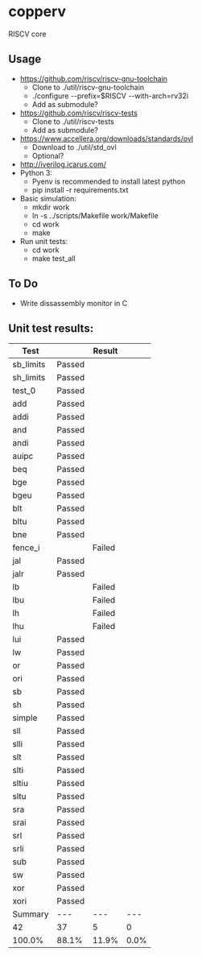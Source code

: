 # copperv
RISCV core

## Usage
- https://github.com/riscv/riscv-gnu-toolchain
  - Clone to ./util/riscv-gnu-toolchain
  - ./configure --prefix=$RISCV --with-arch=rv32i
  - Add as submodule?
- https://github.com/riscv/riscv-tests
  - Clone to ./util/riscv-tests
  - Add as submodule?
- https://www.accellera.org/downloads/standards/ovl
  - Download to ./util/std_ovl
  - Optional?
- http://iverilog.icarus.com/
- Python 3:
  - Pyenv is recommended to install latest python
  - pip install -r requirements.txt
- Basic simulation:
  - mkdir work
  - ln -s ../scripts/Makefile work/Makefile
  - cd work
  - make
- Run unit tests:
  - cd work
  - make test_all

## To Do
- Write dissassembly monitor in C

## Unit test results:

| Test      |        | Result   |      |
|-----------|--------|----------|------|
| sb_limits | Passed |          |      |
| sh_limits | Passed |          |      |
| test_0    | Passed |          |      |
| add       | Passed |          |      |
| addi      | Passed |          |      |
| and       | Passed |          |      |
| andi      | Passed |          |      |
| auipc     | Passed |          |      |
| beq       | Passed |          |      |
| bge       | Passed |          |      |
| bgeu      | Passed |          |      |
| blt       | Passed |          |      |
| bltu      | Passed |          |      |
| bne       | Passed |          |      |
| fence_i   |        | Failed   |      |
| jal       | Passed |          |      |
| jalr      | Passed |          |      |
| lb        |        | Failed   |      |
| lbu       |        | Failed   |      |
| lh        |        | Failed   |      |
| lhu       |        | Failed   |      |
| lui       | Passed |          |      |
| lw        | Passed |          |      |
| or        | Passed |          |      |
| ori       | Passed |          |      |
| sb        | Passed |          |      |
| sh        | Passed |          |      |
| simple    | Passed |          |      |
| sll       | Passed |          |      |
| slli      | Passed |          |      |
| slt       | Passed |          |      |
| slti      | Passed |          |      |
| sltiu     | Passed |          |      |
| sltu      | Passed |          |      |
| sra       | Passed |          |      |
| srai      | Passed |          |      |
| srl       | Passed |          |      |
| srli      | Passed |          |      |
| sub       | Passed |          |      |
| sw        | Passed |          |      |
| xor       | Passed |          |      |
| xori      | Passed |          |      |
| Summary   | ---    | ---      | ---  |
| 42        | 37     | 5        | 0    |
| 100.0%    | 88.1%  | 11.9%    | 0.0% |

